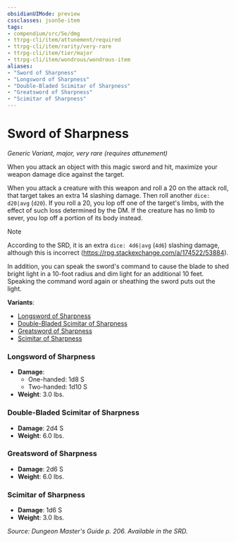 ```yaml
---
obsidianUIMode: preview
cssclasses: json5e-item
tags:
- compendium/src/5e/dmg
- ttrpg-cli/item/attunement/required
- ttrpg-cli/item/rarity/very-rare
- ttrpg-cli/item/tier/major
- ttrpg-cli/item/wondrous/wondrous-item
aliases: 
- "Sword of Sharpness"
- "Longsword of Sharpness"
- "Double-Bladed Scimitar of Sharpness"
- "Greatsword of Sharpness"
- "Scimitar of Sharpness"
---
```

# Sword of Sharpness
*Generic Variant, major, very rare (requires attunement)*  


When you attack an object with this magic sword and hit, maximize your weapon damage dice against the target.

When you attack a creature with this weapon and roll a 20 on the attack roll, that target takes an extra 14 slashing damage. Then roll another `dice: d20|avg` (`d20`). If you roll a 20, you lop off one of the target's limbs, with the effect of such loss determined by the DM. If the creature has no limb to sever, you lop off a portion of its body instead.

> [!note]
> According to the SRD, it is an extra `dice: 4d6|avg` (`4d6`) slashing damage, although this is incorrect (https://rpg.stackexchange.com/a/174522/53884).

In addition, you can speak the sword's command to cause the blade to shed bright light in a 10-foot radius and dim light for an additional 10 feet. Speaking the command word again or sheathing the sword puts out the light.

**Variants**:
- [Longsword of Sharpness](#Longsword%20of%20Sharpness)
- [Double-Bladed Scimitar of Sharpness](#Double-Bladed%20Scimitar%20of%20Sharpness)
- [Greatsword of Sharpness](#Greatsword%20of%20Sharpness)
- [Scimitar of Sharpness](#Scimitar%20of%20Sharpness)

### Longsword of Sharpness

- **Damage**:
  - One-handed: 1d8 S
  - Two-handed: 1d10 S
- **Weight**: 3.0 lbs.

### Double-Bladed Scimitar of Sharpness

- **Damage**: 2d4 S
- **Weight**: 6.0 lbs.

### Greatsword of Sharpness

- **Damage**: 2d6 S
- **Weight**: 6.0 lbs.

### Scimitar of Sharpness

- **Damage**: 1d6 S
- **Weight**: 3.0 lbs.


*Source: Dungeon Master's Guide p. 206. Available in the SRD.*